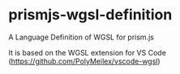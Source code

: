 # prismjs-wgsl-definition
A Language Definition of WGSL for prism.js

It is based on the WGSL extension for VS Code (https://github.com/PolyMeilex/vscode-wgsl)
